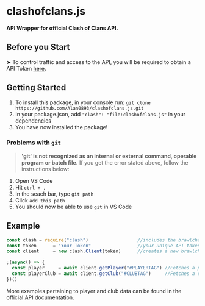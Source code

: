 # clashofclans.js
**API Wrapper for official Clash of Clans API.**

## Before you Start
➤ To control traffic and access to the API, you will be required to obtain a API Token [here](https://developer.clashofclans.com/#/).

## Getting Started
1. To install this package, in your console run: `git clone https://github.com/Alan0893/clashofclans.js.git` 
2. In your package.json, add `"clash": "file:clashofclans.js"` in your dependencies
3. You have now installed the package!

### Problems with `git`
> **'git' is not recognized as an internal or external command, operable program or batch file.**
If you get the error stated above, follow the instructions below:
1. Open VS Code
2. Hit `ctrl + ,`
3. In the seach bar, type `git path`
4. Click `add this path`
5. You should now be able to use `git` in VS Code

## Example
```javascript
const clash = require("clash")                  //includes the brawlchart module
const token      = "Your Token"                 //your unique API token
const client     = new clash.Client(token)      //creates a new brawlchart Client

;(async() => {
  const player     = await client.getPlayer("#PLAYERTAG") //Fetches a player stats as given in the parameter  
  const playerClub = await client.getClub("#CLUBTAG")     //Fetches a club stats as given in the parameter
})()
```
More examples pertaining to player and club data can be found in the official API documentation.
